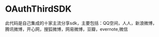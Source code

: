 OAuthThirdSDK
=============

此代码是自己集成的十家主流分享sdk，主要包括：QQ空间，人人，新浪微博，腾讯微博，开心网，搜狐微博，网易微博，豆瓣，evernote,微信
